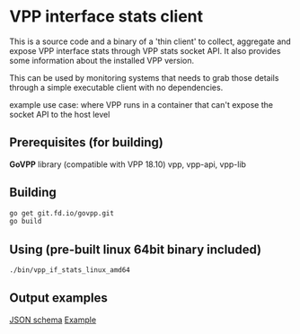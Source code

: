 # VPP interface stats client

This is a source code and a binary of a 'thin client' to collect, 
aggregate and expose VPP interface stats through VPP stats socket API. 
It also provides some information about the installed VPP version.

This can be used by monitoring systems that needs to grab those details 
through a simple executable client with no dependencies.

example use case: where VPP runs in a container that can't expose the socket API to the host level


## Prerequisites (for building)

**GoVPP** library (compatible with VPP 18.10)
vpp, vpp-api, vpp-lib

## Building

```bash
go get git.fd.io/govpp.git
go build
``` 

## Using (pre-built linux 64bit binary included)

```bash
./bin/vpp_if_stats_linux_amd64
```

## Output examples

[JSON schema](./response_schema.json)
[Example](./response_example.json)

